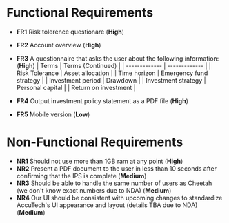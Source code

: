 # Functional Requirements
- **FR1** Risk tolerence questionare (**High**)
- **FR2** Account overview (**High**)
- **FR3** A questionnaire that asks the user about the following information: (**High**)
  | Terms  | Terms (Continued) |
  | ------------- | ------------- |
  | Risk Tolerance | Asset allocation |
  | Time horizon | Emergency fund strategy |
  | Investment period | Drawdown |
  | Investment strategy | Personal capital |
  | Return on investment |

- **FR4** Output investment policy statement as a PDF file (**High**)
- **FR5** Mobile version (**Low**)

# Non-Functional Requirements
- **NR1** Should not use more than 1GB ram at any point (**High**)
- **NR2** Present a PDF document to the user in less than 10 seconds after confirming that the IPS is complete (**Medium**)
- **NR3** Should be able to handle the same number of users as Cheetah (we don't know exact numbers due to NDA) (**Medium**)
- **NR4** Our UI should be consistent with upcoming changes to standardize AccuTech's UI appearance and layout (details TBA due to NDA) (**Medium**)
